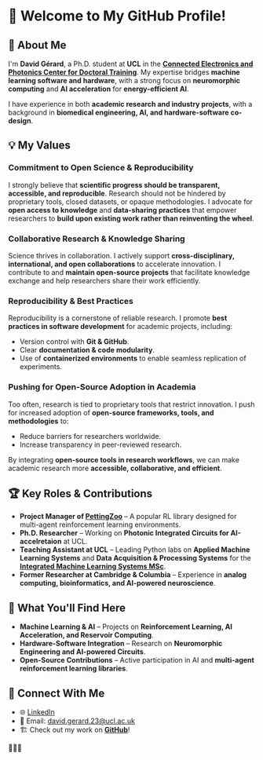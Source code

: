 # 👋 Welcome to My GitHub Profile!

## 📌 About Me
I'm **David Gérard**, a Ph.D. student at **UCL** in the [**Connected Electronics and Photonics Center for Doctoral Training**](https://www.ucl.ac.uk/electronic-electrical-engineering/study/postgraduate-research/cdt-photonic-and-electronic-systems). My expertise bridges **machine learning software and hardware**, with a strong focus on **neuromorphic computing** and **AI acceleration** for **energy-efficient AI**.  

I have experience in both **academic research and industry projects**, with a background in **biomedical engineering, AI, and hardware-software co-design**.

## 💡 My Values
### **Commitment to Open Science & Reproducibility**
I strongly believe that **scientific progress should be transparent, accessible, and reproducible**. Research should not be hindered by proprietary tools, closed datasets, or opaque methodologies. I advocate for **open access to knowledge** and **data-sharing practices** that empower researchers to **build upon existing work rather than reinventing the wheel**.

### **Collaborative Research & Knowledge Sharing**
Science thrives in collaboration. I actively support **cross-disciplinary, international, and open collaborations** to accelerate innovation. I contribute to and **maintain open-source projects** that facilitate knowledge exchange and help researchers share their work efficiently.

### **Reproducibility & Best Practices**
Reproducibility is a cornerstone of reliable research. I promote **best practices in software development** for academic projects, including:
- Version control with **Git & GitHub**.
- Clear **documentation & code modularity**.
- Use of **containerized environments** to enable seamless replication of experiments.

### **Pushing for Open-Source Adoption in Academia**
Too often, research is tied to proprietary tools that restrict innovation. I push for increased adoption of **open-source frameworks, tools, and methodologies** to:
- Reduce barriers for researchers worldwide.
- Increase transparency in peer-reviewed research.

By integrating **open-source tools in research workflows**, we can make academic research more **accessible, collaborative, and efficient**.


## 🏆 Key Roles & Contributions
- **Project Manager of [PettingZoo](https://www.farama.org/PettingZoo/)** – A popular RL library designed for multi-agent reinforcement learning environments.
- **Ph.D. Researcher** – Working on **Photonic Integrated Circuits for AI-accelretaion** at UCL.
- **Teaching Assistant at UCL** – Leading Python labs on **Applied Machine Learning Systems** and **Data Acquisition & Processing Systems** for the [**Integrated Machine Learning Systems MSc**](https://www.ucl.ac.uk/prospective-students/graduate/taught-degrees/integrated-machine-learning-systems-msc).
- **Former Researcher at Cambridge & Columbia** – Experience in **analog computing, bioinformatics, and AI-powered neuroscience**.

## 🚀 What You'll Find Here
- **Machine Learning & AI** – Projects on **Reinforcement Learning, AI Acceleration, and Reservoir Computing**.
- **Hardware-Software Integration** – Research on **Neuromorphic Engineering and AI-powered Circuits**.
- **Open-Source Contributions** – Active participation in AI and **multi-agent reinforcement learning libraries**.

## 🔗 Connect With Me
- 🌐 [LinkedIn](https://www.linkedin.com/in/david-gerard-cu)
- 📧 Email: [david.gerard.23@ucl.ac.uk](mailto:david.gerard.23@ucl.ac.uk)
- 🏗️ Check out my work on **[GitHub](https://github.com/David-GERARD)**!

🚀🚀🚀

